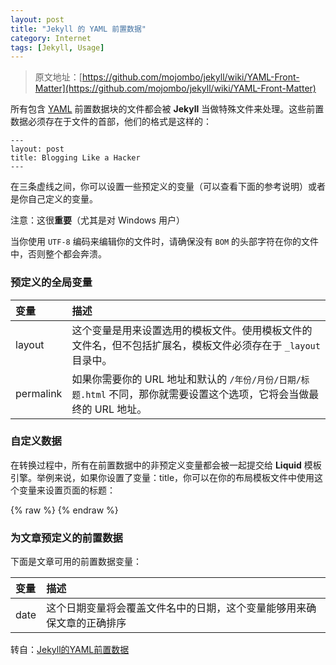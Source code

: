 ```yaml
---
layout: post
title: "Jekyll 的 YAML 前置数据"
category: Internet
tags: [Jekyll, Usage]
---
```


> 原文地址：[https://github.com/mojombo/jekyll/wiki/YAML-Front-Matter](https://github.com/mojombo/jekyll/wiki/YAML-Front-Matter)

所有包含 [YAML](http://yaml.org/) 前置数据块的文件都会被 **Jekyll** 当做特殊文件来处理。这些前置数据必须存在于文件的首部，他们的格式是这样的：

<!-- more -->

    ---
    layout: post
    title: Blogging Like a Hacker
    ---

在三条虚线之间，你可以设置一些预定义的变量（可以查看下面的参考说明）或者是你自己定义的变量。

注意：这很**重要**（尤其是对 Windows 用户）

当你使用 `UTF-8` 编码来编辑你的文件时，请确保没有 `BOM` 的头部字符在你的文件中，否则整个都会奔溃。

### 预定义的全局变量

|变量|描述|
|:---|:---|
|layout|这个变量是用来设置选用的模板文件。使用模板文件的文件名，但不包括扩展名，模板文件必须存在于 `_layout` 目录中。|
|permalink|如果你需要你的 URL 地址和默认的 `/年份/月份/日期/标题.html` 不同，那你就需要设置这个选项，它将会当做最终的 URL 地址。|

### 自定义数据

在转换过程中，所有在前置数据中的非预定义变量都会被一起提交给 **Liquid** 模板引擎。举例来说，如果你设置了变量：title，你可以在你的布局模板文件中使用这个变量来设置页面的标题：

{% raw %}
    <title> {{ page.title }} </title>
{% endraw %}

### 为文章预定义的前置数据

下面是文章可用的前置数据变量：

|变量|描述|
|:---|:---|
|date|这个日期变量将会覆盖文件名中的日期，这个变量能够用来确保文章的正确排序|

转自：[Jekyll的YAML前置数据](http://zhouyichu.com/%E7%BF%BB%E8%AF%91/Jekyll-Wiki-YAML-Front-Matter.html)
